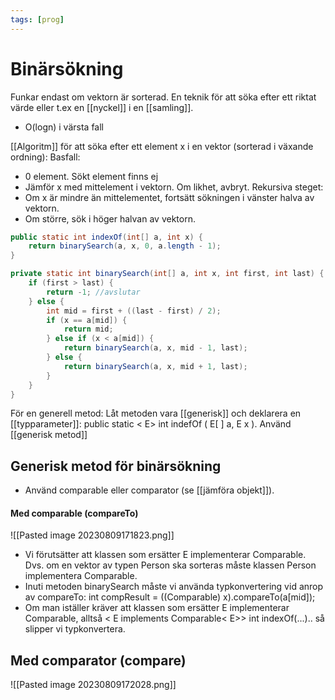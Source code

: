 ```yaml
---
tags: [prog]
---
```

# Binärsökning 
Funkar endast om vektorn är sorterad. 
En teknik för att söka efter ett riktat värde eller t.ex en [[nyckel]] i en [[samling]]. 
- O(logn) i värsta fall

[[Algoritm]] för att söka efter ett element x i en vektor (sorterad i växande ordning):
Basfall:
- 0 element. Sökt element finns ej
- Jämför x med mittelement i vektorn. Om likhet, avbryt. 
Rekursiva steget:
- Om x är mindre än mittelementet, fortsätt sökningen i vänster halva av vektorn. 
- Om större, sök i höger halvan av vektorn. 

```java
public static int indexOf(int[] a, int x) {
	return binarySearch(a, x, 0, a.length - 1);
}

private static int binarySearch(int[] a, int x, int first, int last) {
	if (first > last) {
		return -1; //avslutar
	} else {
		int mid = first + ((last - first) / 2);
		if (x == a[mid]) {
			return mid;
		} else if (x < a[mid]) {
			return binarySearch(a, x, mid - 1, last);
		} else {
			return binarySearch(a, x, mid + 1, last);
		}
	}
}
```

För en generell metod:
Låt metoden vara [[generisk]] och deklarera en [[typparameter]]:
public static < E> int indefOf ( E[ ] a, E x ).
Använd [[generisk metod]]

## Generisk metod för binärsökning
- Använd comparable eller comparator (se [[jämföra objekt]]).

#### Med comparable (compareTo)
![[Pasted image 20230809171823.png]]
- Vi förutsätter att klassen som ersätter E implementerar Comparable. Dvs. om en vektor av typen Person ska sorteras måste klassen Person implementera Comparable. 
- Inuti metoden binarySearch måste vi använda typkonvertering vid anrop av compareTo: int compResult = ((Comparable) x).compareTo(a[mid]);
- Om man iställer kräver att klassen som ersätter E implementerar Comparable, alltså < E implements Comparable< E>> int indexOf(...).. så slipper vi typkonvertera. 

## Med comparator (compare)
![[Pasted image 20230809172028.png]]

